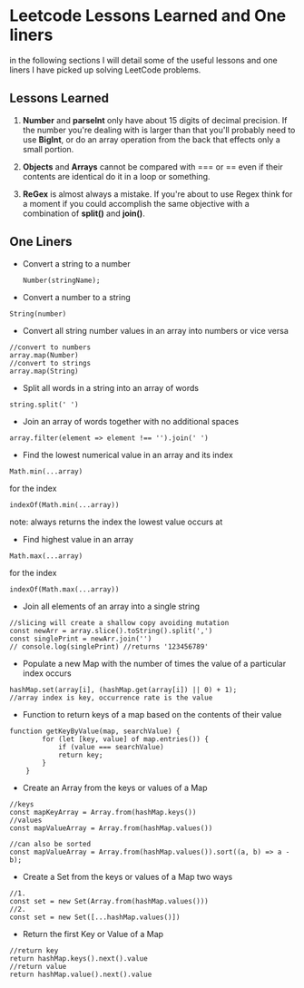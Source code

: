 # Leetcode Lessons Learned and One liners

in the following sections I will detail some of the useful lessons and one liners I have picked up
solving LeetCode problems.

## Lessons Learned

1. **Number** and **parseInt** only have about 15 digits of decimal precision.
   If the number you're dealing with is larger than that you'll probably need to use **BigInt**,
   or do an array operation from the back that effects only a small portion.

2. **Objects** and **Arrays** cannot be compared with === or == even if their contents are identical
   do it in a loop or something.

3. **ReGex** is almost always a mistake. If you're about to use Regex think for a moment if you could
   accomplish the same objective with a combination of **split()** and **join()**.

## One Liners

- Convert a string to a number

  ```js:
  Number(stringName);
  ```

- Convert a number to a string

```js:
String(number)
```

- Convert all string number values in an array into numbers or vice versa

```js:
//convert to numbers
array.map(Number)
//convert to strings
array.map(String)
```

- Split all words in a string into an array of words

```js:
string.split(' ')
```

- Join an array of words together with no additional spaces

```js:
array.filter(element => element !== '').join(' ')
```

- Find the lowest numerical value in an array and its index

```js:
Math.min(...array)
```

for the index

```js:
indexOf(Math.min(...array))
```

note: always returns the index the lowest value occurs at

- Find highest value in an array

```js:
Math.max(...array)
```

for the index

```js:
indexOf(Math.max(...array))
```

- Join all elements of an array into a single string

```js:
//slicing will create a shallow copy avoiding mutation
const newArr = array.slice().toString().split(',')
const singlePrint = newArr.join('')
// console.log(singlePrint) //returns '123456789'
```

- Populate a new Map with the number of times the value of a particular index occurs

```js:
hashMap.set(array[i], (hashMap.get(array[i]) || 0) + 1);
//array index is key, occurrence rate is the value
```

- Function to return keys of a map based on the contents of their value

```js:
function getKeyByValue(map, searchValue) {
        for (let [key, value] of map.entries()) {
            if (value === searchValue)
            return key;
        }
    }
```

- Create an Array from the keys or values of a Map

```js:
//keys
const mapKeyArray = Array.from(hashMap.keys())
//values
const mapValueArray = Array.from(hashMap.values())

//can also be sorted
const mapValueArray = Array.from(hashMap.values()).sort((a, b) => a - b);
```

- Create a Set from the keys or values of a Map two ways

```js:
//1.
const set = new Set(Array.from(hashMap.values()))
//2.
const set = new Set([...hashMap.values()])
```

- Return the first Key or Value of a Map

```js:
//return key
return hashMap.keys().next().value
//return value
return hashMap.value().next().value
```
